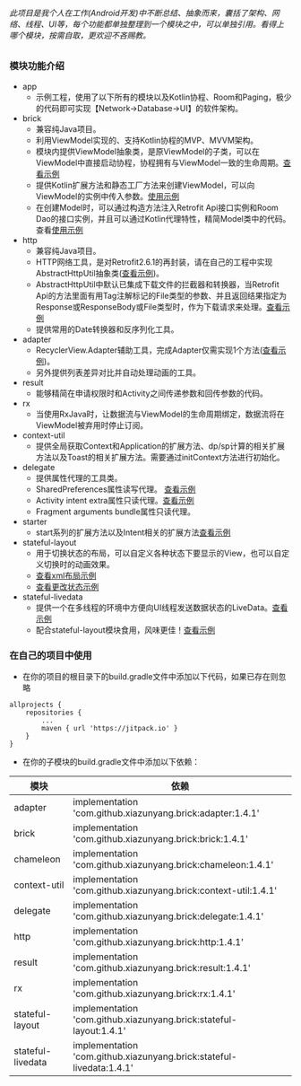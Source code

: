 ###### 此项目是我个人在工作(Android开发)中不断总结、抽象而来，囊括了架构、网络、线程、UI等，每个功能都单独整理到一个模块之中，可以单独引用。看得上哪个模块，按需自取，更欢迎不吝赐教。       

### 模块功能介绍

* app
    * 示例工程，使用了以下所有的模块以及Kotlin协程、Room和Paging，极少的代码即可实现【Network->Database->UI】的软件架构。
* brick
    * 兼容纯Java项目。
    * 利用ViewModel实现的、支持Kotlin协程的MVP、MVVM架构。
    * 模块内提供ViewModel抽象类，是原ViewModel的子类，可以在ViewModel中直接启动协程，协程拥有与ViewModel一致的生命周期。[查看示例](https://github.com/xiazunyang/brick/blob/master/app/src/main/java/com/numeron/wandroid/contract/ArticleListContract.kt#L55)
    * 提供Kotlin扩展方法和静态工厂方法来创建ViewModel，可以向ViewModel的实例中传入参数。[使用示例](https://github.com/xiazunyang/brick/blob/master/app/src/main/java/com/numeron/wandroid/activity/ArticleListActivity.kt#L36)
    * 在创建Model时，可以通过构造方法注入Retrofit Api接口实例和Room Dao的接口实例，并且可以通过Kotlin代理特性，精简Model类中的代码。查看[使用示例](https://github.com/xiazunyang/brick/blob/master/app/src/main/java/com/numeron/wandroid/contract/ArticleListContract.kt#L29)
* http
    * 兼容纯Java项目。
    * HTTP网络工具，是对Retrofit2.6.1的再封装，请在自己的工程中实现AbstractHttpUtil抽象类([查看示例](https://github.com/xiazunyang/brick/blob/master/app/src/main/java/com/numeron/wandroid/other/Http.kt))。
    * AbstractHttpUtil中默认已集成下载文件的拦截器和转换器，当Retrofit Api的方法里面有用Tag注解标记的File类型的参数、并且返回结果指定为Response<ResponseBody>或ResponseBody或File类型时，作为下载请求来处理。[查看示例](https://juejin.im/post/5dc68e61f265da4d2125dc6d)
    * 提供常用的Date转换器和反序列化工具。
* adapter
    * RecyclerView.Adapter辅助工具，完成Adapter仅需实现1个方法([查看示例](https://github.com/xiazunyang/brick/blob/master/app/src/main/java/com/numeron/wandroid/activity/WeChatAuthorActivity.kt#L39))。
    * 另外提供列表差异对比并自动处理动画的工具。
* result
    * 能够精简在申请权限时和Activity之间传递参数和回传参数的代码。
* rx
    * 当使用RxJava时，让数据流与ViewModel的生命周期绑定，数据流将在ViewModel被弃用时停止订阅。
* context-util
    * 提供全局获取Context和Application的扩展方法、dp/sp计算的相关扩展方法以及Toast的相关扩展方法。需要通过initContext方法进行初始化。
* delegate
    * 提供属性代理的工具类。
    * SharedPreferences属性读写代理。 [查看示例](https://github.com/xiazunyang/brick/blob/master/app/src/main/java/com/numeron/wandroid/other/Preferences.kt)
    * Activity intent extra属性只读代理。[查看示例](https://github.com/xiazunyang/brick/blob/master/app/src/main/java/com/numeron/wandroid/activity/ArticleListActivity.kt#L33)
    * Fragment arguments bundle属性只读代理。
* starter
    * start系列的扩展方法以及Intent相关的扩展方法[查看示例](https://github.com/xiazunyang/brick/blob/master/app/src/main/java/com/numeron/wandroid/activity/ArticleListActivity.kt#L27)
* stateful-layout
    * 用于切换状态的布局，可以自定义各种状态下要显示的View，也可以自定义切换时的动画效果。
    * [查看xml布局示例](https://github.com/xiazunyang/brick/blob/master/app/src/main/res/layout/activity_article_list_layout.xml#L8)
    * [查看更改状态示例](https://github.com/xiazunyang/brick/blob/master/app/src/main/java/com/numeron/wandroid/activity/ArticleListActivity.kt#L52)
* stateful-livedata
    * 提供一个在多线程的环境中方便向UI线程发送数据状态的LiveData。[查看示例](https://github.com/xiazunyang/brick/blob/master/app/src/main/java/com/numeron/wandroid/contract/ArticleListContract.kt#L58)
    * 配合stateful-layout模块食用，风味更佳！[查看示例](https://github.com/xiazunyang/brick/blob/master/app/src/main/java/com/numeron/wandroid/activity/ArticleListActivity.kt#L52)
    
### 在自己的项目中使用

* 在你的项目的根目录下的build.gradle文件中添加以下代码，如果已存在则忽略
```
allprojects {
    repositories {
        ...
        maven { url 'https://jitpack.io' }
    }
}
```  
* 在你的子模块的build.gradle文件中添加以下依赖：  

模块|依赖
---|---
adapter|implementation 'com.github.xiazunyang.brick:adapter:1.4.1'
brick|implementation 'com.github.xiazunyang.brick:brick:1.4.1'
chameleon|implementation 'com.github.xiazunyang.brick:chameleon:1.4.1'
context-util|implementation 'com.github.xiazunyang.brick:context-util:1.4.1'
delegate|implementation 'com.github.xiazunyang.brick:delegate:1.4.1'
http|implementation 'com.github.xiazunyang.brick:http:1.4.1'
result|implementation 'com.github.xiazunyang.brick:result:1.4.1'
rx|implementation 'com.github.xiazunyang.brick:rx:1.4.1'
stateful-layout|implementation 'com.github.xiazunyang.brick:stateful-layout:1.4.1'
stateful-livedata|implementation 'com.github.xiazunyang.brick:stateful-livedata:1.4.1'
